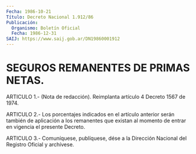 ```yaml
---
Fecha: 1986-10-21
Título: Decreto Nacional 1.912/86
Publicación:
  Organismo: Boletín Oficial
  Fecha: 1986-12-31
SAIJ: https://www.saij.gob.ar/DN19860001912
---
```

# SEGUROS REMANENTES DE PRIMAS NETAS.

<a id="1"></a>
ARTICULO 1.- (Nota de redacción). Reimplanta artículo 4 Decreto 1567 de 1974.

<a id="2"></a>
ARTICULO 2.- Los porcentajes indicados en el artículo anterior serán también de aplicación a los remanentes que existan al momento de entrar en vigencia el presente Decreto.

<a id="3"></a>
ARTICULO 3.- Comuníquese, publíquese, dése a la Dirección Nacional del Registro Oficial y archívese.